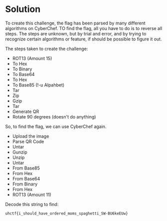 # Solution
<!-- optionally include any relevant solution files in this folder -->
To create this challenge, the flag has been parsed by many different algorithms on CyberChef. TO find the flag, all you have to do is to reverse all steps. The steps are unknown, but by trial and error, and by trying to recognize certain algorithms or feature, if should be possible to figure it out.

The steps taken to create the challenge:
- ROT13 (Amount 15)
- To Hex
- To Binary
- To Base64
- To Hex
- To Base85 (!-u Alpahbet)
- Tar
- Zip
- Gzip
- Tar
- Generate QR
- Rotate 90 degrees (doesn't do anything)

So, to find the flag, we can use CyberChef again.
- Upload the image
- Parse QR Code
- Untar
- Gunzip
- Unzip
- Untar
- From Base85
- From Hex
- From Base64
- From Binary
- From Hex
- ROT13 (Amount 11)

Decode this string to find:
```
uhctf{i_should_have_ordered_moms_spaghetti_SW-BU6keEUw}
```